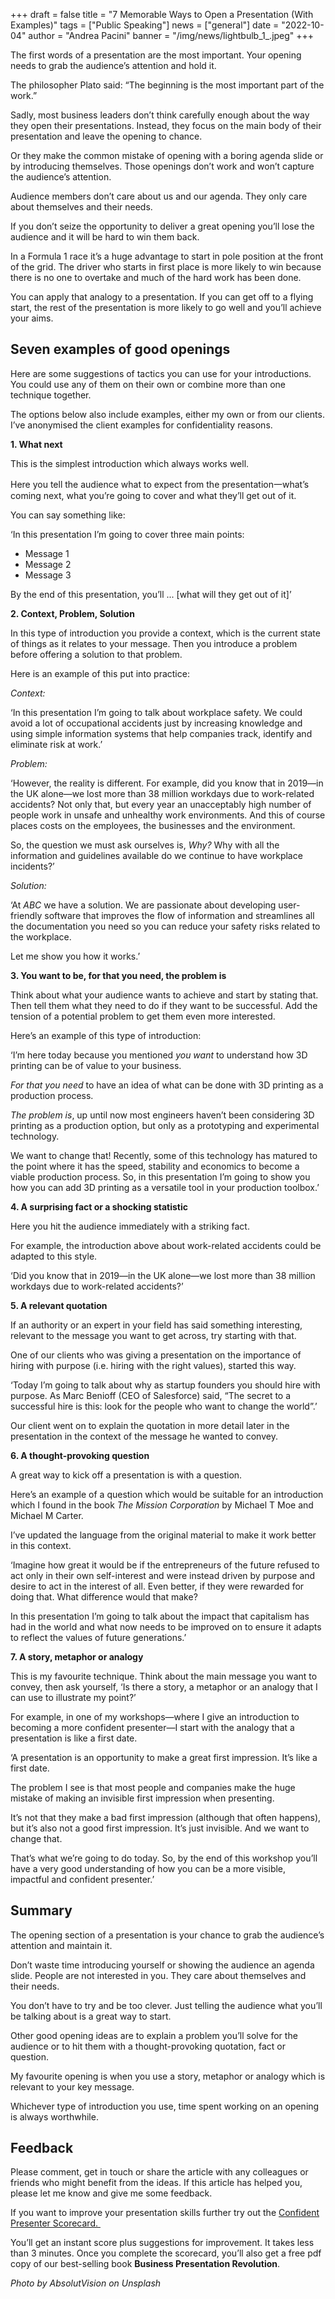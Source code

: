 +++
draft = false
title = "7 Memorable Ways to Open a Presentation (With Examples)"
tags = ["Public Speaking"]
news = ["general"]
date = "2022-10-04"
author = "Andrea Pacini"
banner = "/img/news/lightbulb_1_.jpeg"
+++
<!--StartFragment-->

The first words of a presentation are the most important. Your opening needs to grab the audience’s attention and hold it.



The philosopher Plato said: “The beginning is the most important part of the work.”



Sadly, most business leaders don’t think carefully enough about the way they open their presentations. Instead, they focus on the main body of their presentation and leave the opening to chance.



Or they make the common mistake of opening with a boring agenda slide or by introducing themselves. Those openings don’t work and won’t capture the audience’s attention.



Audience members don’t care about us and our agenda. They only care about themselves and their needs. 



If you don’t seize the opportunity to deliver a great opening you’ll lose the audience and it will be hard to win them back.



In a Formula 1 race it’s a huge advantage to start in pole position at the front of the grid. The driver who starts in first place is more likely to win because there is no one to overtake and much of the hard work has been done.



You can apply that analogy to a presentation. If you can get off to a flying start, the rest of the presentation is more likely to go well and you’ll achieve your aims.

## Seven examples of good openings 

Here are some suggestions of tactics you can use for your introductions. You could use any of them on their own or combine more than one technique together.



The options below also include examples, either my own or from our clients. I’ve anonymised the client examples for confidentiality reasons. 



**1. What next** 



This is the simplest introduction which always works well. 



Here you tell the audience what to expect from the presentation一what’s coming next, what you’re going to cover and what they’ll get out of it.



You can say something like:



‘In this presentation I’m going to cover three main points: 

* Message 1
* Message 2 
* Message 3

By the end of this presentation, you’ll ... \[what will they get out of it]’



**2. Context, Problem, Solution**



In this type of introduction you provide a context, which is the current state of things as it relates to your message. Then you introduce a problem before offering a solution to that problem.



Here is an example of this put into practice:



*Context:* 



‘In this presentation I’m going to talk about workplace safety. We could avoid a lot of occupational accidents just by increasing knowledge and using simple information systems that help companies track, identify and eliminate risk at work.’



*Problem:* 



‘However, the reality is different. For example, did you know that in 2019—in the UK alone—we lost more than 38 million workdays due to work-related accidents? Not only that, but every year an unacceptably high number of people work in unsafe and unhealthy work environments. And this of course places costs on the employees, the businesses and the environment.



So, the question we must ask ourselves is, *Why?* Why with all the information and guidelines available do we continue to have workplace incidents?’



*Solution:*



‘At *ABC* we have a solution. We are passionate about developing user-friendly software that improves the flow of information and streamlines all the documentation you need so you can reduce your safety risks related to the workplace. 

Let me show you how it works.’



**3. You want to be, for that you need, the problem is**



Think about what your audience wants to achieve and start by stating that. Then tell them what they need to do if they want to be successful. Add the tension of a potential problem to get them even more interested.



Here’s an example of this type of introduction:



‘I’m here today because you mentioned *you want* to understand how 3D printing can be of value to your business. 



*For that you need* to have an idea of what can be done with 3D printing as a production process. 



*The problem is*, up until now most engineers haven’t been considering 3D printing as a production option, but only as a prototyping and experimental technology.



We want to change that! Recently, some of this technology has matured to the point where it has the speed, stability and economics to become a viable production process. So, in this presentation I’m going to show you how you can add 3D printing as a versatile tool in your production toolbox.’



**4. A surprising fact or a shocking statistic** 



Here you hit the audience immediately with a striking fact.



For example, the introduction above about work-related accidents could be adapted to this style.



‘Did you know that in 2019—in the UK alone—we lost more than 38 million workdays due to work-related accidents?’



**5. A relevant quotation** 



If an authority or an expert in your field has said something interesting, relevant to the message you want to get across, try starting with that.



One of our clients who was giving a presentation on the importance of hiring with purpose (i.e. hiring with the right values), started this way.



‘Today I’m going to talk about why as startup founders you should hire with purpose. As Marc Benioff (CEO of Salesforce) said, “The secret to a successful hire is this: look for the people who want to change the world”.’



Our client went on to explain the quotation in more detail later in the presentation in the context of the message he wanted to convey. 



**6. A thought-provoking question** 



A great way to kick off a presentation is with a question. 



Here’s an example of a question which would be suitable for an introduction which I found in the book *The Mission Corporation* by Michael T Moe and Michael M Carter.



I’ve updated the language from the original material to make it work better in this context.



‘Imagine how great it would be if the entrepreneurs of the future refused to act only in their own self-interest and were instead driven by purpose and desire to act in the interest of all. Even better, if they were rewarded for doing that. What difference would that make?

In this presentation I’m going to talk about the impact that capitalism has had in the world and what now needs to be improved on to ensure it adapts to reflect the values of future generations.’ 



**7. A story, metaphor or analogy**  



This is my favourite technique. Think about the main message you want to convey, then ask yourself, ‘Is there a story, a metaphor or an analogy that I can use to illustrate my point?’



For example, in one of my workshops—where I give an introduction to becoming a more confident presenter—I start with the analogy that a presentation is like a first date.



‘A presentation is an opportunity to make a great first impression. It’s like a first date. 



The problem I see is that most people and companies make the huge mistake of making an invisible first impression when presenting.



It’s not that they make a bad first impression (although that often happens), but it’s also not a good first impression. It’s just invisible. And we want to change that. 



That’s what we’re going to do today. So, by the end of this workshop you’ll have a very good understanding of how you can be a more visible, impactful and confident presenter.’

## Summary

The opening section of a presentation is your chance to grab the audience’s attention and maintain it.



Don’t waste time introducing yourself or showing the audience an agenda slide. People are not interested in you. They care about themselves and their needs.



You don’t have to try and be too clever. Just telling the audience what you’ll be talking about is a great way to start.



Other good opening ideas are to explain a problem you’ll solve for the audience or to hit them with a thought-provoking quotation, fact or question.



My favourite opening is when you use a story, metaphor or analogy which is relevant to your key message.



Whichever type of introduction you use, time spent working on an opening is always worthwhile.

## Feedback

Please comment, get in touch or share the article with any colleagues or friends who might benefit from the ideas. If this article has helped you, please let me know and give me some feedback.

If you want to improve your presentation skills further try out the [Confident Presenter Scorecard. ](https://presentationscorecard.scoreapp.com/)

You’ll get an instant score plus suggestions for improvement. It takes less than 3 minutes. Once you complete the scorecard, you’ll also get a free pdf copy of our best-selling book **Business Presentation Revolution**.



*Photo by AbsolutVision on Unsplash*



<!--EndFragment-->